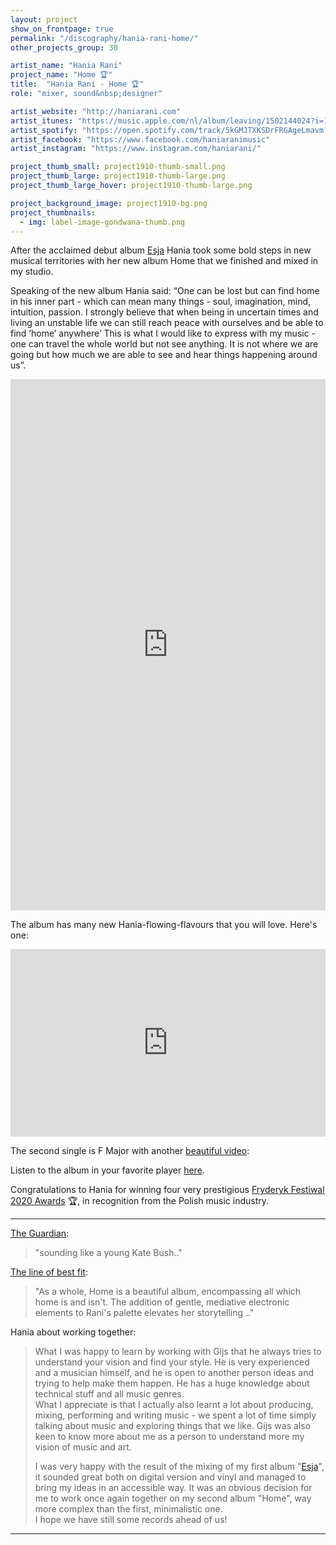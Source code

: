```yaml
---
layout: project
show_on_frontpage: true
permalink: "/discography/hania-rani-home/"
other_projects_group: 30

artist_name: "Hania Rani"
project_name: "Home 🏆"
title:  "Hania Rani - Home 🏆"
role: "mixer, sound&nbsp;designer"

artist_website: "http://haniarani.com"
artist_itunes: "https://music.apple.com/nl/album/leaving/1502144024?i=1502144025&l=en"
artist_spotify: "https://open.spotify.com/track/5kGMJTXKSDrFRGAgeLmavm?si=jMEM25wKQBiV_p4gkMW89Q"
artist_facebook: "https://www.facebook.com/haniaranimusic"
artist_instagram: "https://www.instagram.com/haniarani/"

project_thumb_small: project1910-thumb-small.png
project_thumb_large: project1910-thumb-large.png
project_thumb_large_hover: project1910-thumb-large.png

project_background_image: project1910-bg.png
project_thumbnails:
  - img: label-image-gondwana-thumb.png
---
```


After the acclaimed debut album [Esja](../hania-rani-esja/) Hania took some bold steps in new musical territories with her new album Home that we finished and mixed in my studio.

Speaking of the new album Hania said: “One can be lost but can find home in his inner part - which can mean many things - soul, imagination, mind, intuition, passion. I strongly believe that when being in uncertain times and living an unstable life we can still reach peace with ourselves and be able to find ‘home’ anywhere’ This is what I would like to express with my music - one can travel the whole world but not see anything. It is not where we are going but how much we are able to see and hear things happening around us”. 

<iframe style="border: 0; width: 100%; height: 850px;" src="https://bandcamp.com/EmbeddedPlayer/album=4284222137/size=large/bgcol=ffffff/linkcol=0687f5/transparent=true/" seamless><a href="https://haniarani.bandcamp.com/album/home">Home by Hania Rani</a></iframe>

The album has many new Hania-flowing-flavours that you will love. Here's one:

<iframe width="100%" height="300" src="https://www.youtube.com/embed/E_5vYiLLh8k?rel=0" frameborder="0" allow="accelerometer; autoplay; encrypted-media; gyroscope; picture-in-picture" allowfullscreen></iframe>

The second single is F Major with another [beautiful video](https://www.youtube.com/watch?v=bB34_eLCLKo):


Listen to the album in your favorite player [here](https://lnk.to/haniaranihome).

Congratulations to Hania for winning four very prestigious [Fryderyk Festiwal 2020 Awards](http://fryderyki.pl/fryderyk-2020/) 🏆, in recognition from the Polish music industry.

---


[The Guardian](https://www.theguardian.com/music/2020/may/15/witch-n-monk-witch-n-monk-review):
>"sounding like a young Kate Bush.."

[The line of best fit](https://www.thelineofbestfit.com/reviews/albums/hania-rani-home-album-review):
>"As a whole, Home is a beautiful album, encompassing all which home is and isn't. The addition of gentle, mediative electronic elements to Rani's palette elevates her storytelling .."



Hania about working together:
<blockquote>
<p>What I was happy to learn by working with Gijs that he always tries to understand your vision and find your style. He is very experienced and a musician himself, and he is open to another person ideas and trying to help make them happen. He has a huge knowledge about technical stuff and all music genres.<br />
What I appreciate is that I actually also learnt a lot about producing, mixing, performing and writing music - we spent a lot of time simply talking about music and exploring things that we like. Gijs was also keen to know more about me as a person to understand more my vision of music and art.</p>
<p>I was very happy with the result of the mixing of my first album "<a href="../hania-rani-esja/" class="normal" target="" >Esja</a>", it sounded great both on digital version and vinyl and managed to bring my ideas in an accessible way. It was an obvious decision for me to work once again together on my second album "Home", way more complex than the first, minimalistic one.<br />
I hope we have still some records ahead of us!</p>
</blockquote>

---

